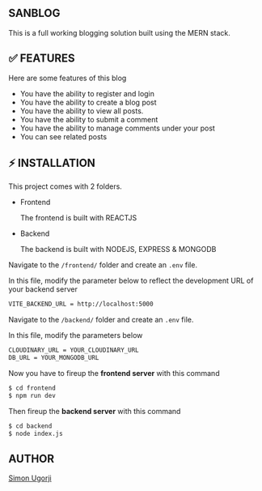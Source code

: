 ## SANBLOG

This is a full working blogging solution built using the MERN stack.


## ✅ FEATURES

Here are some features of this blog

- You have the ability to register and login 
- You have the ability to create a blog post
- You have the ability to view all posts.
- You have the ability to submit a comment
- You have the ability to manage comments under your post
- You can see related posts 

## ⚡ INSTALLATION

This project comes with 2 folders.

- Frontend

  The frontend is built with REACTJS 
- Backend
  
  The backend is built with NODEJS, EXPRESS & MONGODB

Navigate to the `/frontend/` folder and create an `.env` file.

In this file, modify the parameter below to reflect the development URL of your backend server

```bash
VITE_BACKEND_URL = http://localhost:5000
```
Navigate to the `/backend/` folder and create an `.env` file.

In this file, modify the parameters below

```bash
CLOUDINARY_URL = YOUR_CLOUDINARY_URL
DB_URL = YOUR_MONGODB_URL
```

Now you have to fireup the **frontend server** with this command 

```bash
$ cd frontend
$ npm run dev
```

Then fireup the **backend server** with this command 

```bash
$ cd backend
$ node index.js
```
## AUTHOR

[Simon Ugorji](https://twitter.com/ugorji_simon)